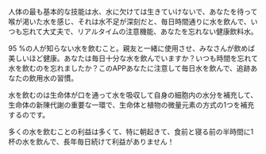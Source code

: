 人体の最も基本的な技能は水、水に欠けては生きていけないで、あなたを待って喉が渇いた水を感じ、それは水不足が深刻だと、毎日時間通りに水を飲んで、いつも忘れて大丈夫で、リアルタイムの注意機能、あなたを忘れない健康飲料水。

95 %の人が知らない水を飲むこと。親友と一緒に使用させ、みなさんが飲めば美しいほど健康。あなたは毎日十分な水を飲んでいますか？いつも時間を忘れて水を飲むのを忘れましたか？このAPPあなたに注意して毎日水を飲んで、追跡あなたの飲用水の習慣。

水を飲むのは生命体が口を通って水を吸収して自身の細胞内の水分を補充して、生命体の新陳代謝の重要な一環で、生命体と植物の微量元素の方式の1つを補充するのです。

多くの水を飲むことの利益は多くて、特に朝起きて、食前と寝る前の半時間に1杯の水を飲んで、長年毎日続けて利益がありません！
